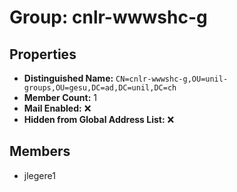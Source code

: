 # Group: cnlr-wwwshc-g

## Properties

- **Distinguished Name:** `CN=cnlr-wwwshc-g,OU=unil-groups,OU=gesu,DC=ad,DC=unil,DC=ch`
- **Member Count:** 1
- **Mail Enabled:** ❌
- **Hidden from Global Address List:** ❌

## Members

- jlegere1

